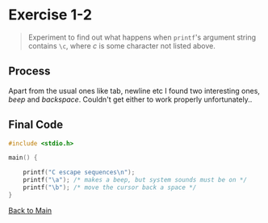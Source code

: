 # Exercise 1-2

> Experiment to find out what happens when `printf`'s argument string contains `\c`, where *c* is some character not listed above.

## Process
Apart from the usual ones like tab, newline etc I found two interesting ones, *beep* and *backspace*. Couldn't get either to work properly unfortunately..

## Final Code
```c
#include <stdio.h>

main() {

    printf("C escape sequences\n");
    printf("\a"); /* makes a beep, but system sounds must be on */
    printf("\b"); /* move the cursor back a space */
}
```
[Back to Main](../readme.md)
